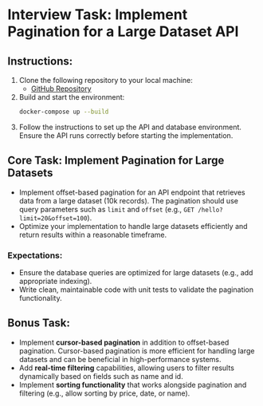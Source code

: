 # Interview Task: Implement Pagination for a Large Dataset API

## Instructions:
1. Clone the following repository to your local machine:
    - [GitHub Repository](https://github.com/elmeas/api-pagination)
2. Build and start the environment:
   ```bash
   docker-compose up --build
   
3. Follow the instructions to set up the API and database environment. Ensure the API runs correctly before starting the implementation.

## Core Task: Implement Pagination for Large Datasets
- Implement offset-based pagination for an API endpoint that retrieves data from a large dataset (10k records). The pagination should use query parameters such as `limit` and `offset` (e.g., `GET /hello?limit=20&offset=100`).
- Optimize your implementation to handle large datasets efficiently and return results within a reasonable timeframe.

### Expectations:
- Ensure the database queries are optimized for large datasets (e.g., add appropriate indexing).
- Write clean, maintainable code with unit tests to validate the pagination functionality.

## Bonus Task:
- Implement **cursor-based pagination** in addition to offset-based pagination. Cursor-based pagination is more efficient for handling large datasets and can be beneficial in high-performance systems.
- Add **real-time filtering** capabilities, allowing users to filter results dynamically based on fields such as name and id.
- Implement **sorting functionality** that works alongside pagination and filtering (e.g., allow sorting by price, date, or name).

